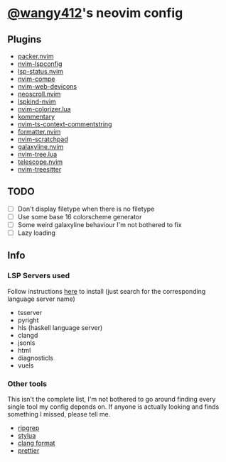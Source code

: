 # [@wangy412](https://github.com/wangy412)'s neovim config

## Plugins

- [packer.nvim]('https://github.com/wbthomason/packer.nvim')
- [nvim-lspconfig]('https://github.com/neovim/nvim-lspconfig')
- [lsp-status.nvim]('https://github.com/nvim-lua/lsp-status.nvim')
- [nvim-compe]('https://github.com/hrsh7th/nvim-compe')
- [nvim-web-devicons]('https://github.com/kyazdani42/nvim-web-devicons')
- [neoscroll.nvim]('https://github.com/karb94/neoscroll.nvim')
- [lspkind-nvim]('https://github.com/onsails/lspkind-nvim')
- [nvim-colorizer.lua]('https://github.com/norcalli/nvim-colorizer.lua')
- [kommentary]('https://github.com/b3nj5m1n/kommentary')
- [nvim-ts-context-commentstring]('https://github.com/JoosepAlviste/nvim-ts-context-commentstring')
- [formatter.nvim]('https://github.com/mhartington/formatter.nvim')
- [nvim-scratchpad]('https://github.com/wangy412/nvim-scratchpad')
- [galaxyline.nvim]('https://github.com/glepnir/galaxyline.nvim',)
- [nvim-tree.lua]('https://github.com/kyazdani42/nvim-tree.lua',)
- [telescope.nvim]('https://github.com/nvim-telescope/telescope.nvim',)
- [nvim-treesitter]('https://github.com/nvim-treesitter/nvim-treesitter',)

## TODO

- [ ] Don't display filetype when there is no filetype
- [ ] Use some base 16 colorscheme generator
- [ ] Some weird galaxyline behaviour I'm not bothered to fix
- [ ] Lazy loading

## Info

### LSP Servers used

Follow instructions
[here](https://github.com/neovim/nvim-lspconfig/blob/master/CONFIG.md) to
install (just search for the corresponding language server name)

- tsserver
- pyright
- hls (haskell language server)
- clangd
- jsonls
- html
- diagnosticls
- vuels

### Other tools

This isn't the complete list, I'm not bothered to go around finding every single
tool my config depends on. If anyone is actually looking and finds something I
missed, please tell me.

- [ripgrep](https://github.com/BurntSushi/ripgrep)
- [stylua](https://github.com/johnnymorganz/stylua)
- [clang format](https://clang.llvm.org/docs/ClangFormat.html)
- [prettier](https://prettier.io/)
